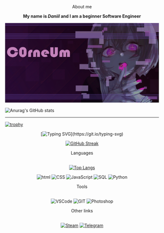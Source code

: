 <head>
<link rel="stylesheet" href="css/styles.css">
</head>

<div align="center">About me</div>
<b><p align="center">My name is <span style="font-style:italic">Daniil</span> and I am a beginner Software Engineer </p></b>

![](assets/wallpaper.jpg)

![Anurag's GitHub stats](https://github-readme-stats.vercel.app/api?username=DanyaCorneum&show_icons=true&theme=tokyonight)

---

[![trophy](https://github-profile-trophy.vercel.app/?username=DanyaCorneum&theme=onedark)](https://github.com/ryo-ma/github-profile-trophy)

<div align="center">

[![Typing SVG](https://readme-typing-svg.herokuapp.com?color=%ADFF2F&lines=A+young+fronted+developer+c:)](https://git.io/typing-svg)

[![GitHub Streak](https://github-readme-streak-stats.herokuapp.com/?user=DanyaCorneum&theme=dark)](https://git.io/streak-stats)

</div>

<div align="center"> Languages </div><br>
<div align="center">

[![Top Langs](https://github-readme-stats.vercel.app/api/top-langs/?username=DanyaCorneum&theme=dark)](https://github.com/anuraghazra/github-readme-stats)

![html](https://img.shields.io/badge/-HTML-black?style=for-the-badge&logo=html5)
![CSS](https://img.shields.io/badge/-CSS-black?style=for-the-badge&logo=CSS3&logoColor=blue)
![JavaScript](https://img.shields.io/badge/-JavaScript-black?style=for-the-badge&logo=JavaScript&logoColor=yellow)
![SQL](https://img.shields.io/badge/-SQL-black?style=for-the-badge&logo=Sqlite&logoColor=orange)
![Python](https://img.shields.io/badge/-Python-black?style=for-the-badge&logo=python&logoColor=yellow)

</div>

<div align="center">Tools</div><br>
<div align="center">

![VSCode](https://img.shields.io/badge/-VSCode-black?style=for-the-badge&logo=visualstudiocode&logogColor)
![GIT](https://img.shields.io/badge/-GIT-black?style=for-the-badge&logo=git&logogColor=yellow)
![Photoshop](https://img.shields.io/badge/-Photoshop-black?style=for-the-badge&logo=AdobePhotoshop&logogColor=yellow)

</div>

<div align="center"> Other links </div><br>

<div align="center">

[![Steam](https://img.shields.io/badge/-Steam-black?style=for-the-badge&logo=Steam&logogColor)](https://steamcommunity.com/profiles/76561198413798566/)
[![Telegram](https://img.shields.io/badge/-Telegram-black?style=for-the-badge&logo=Telegram&logoColor)](https://t.me/DanyaCorneum)

</div>
